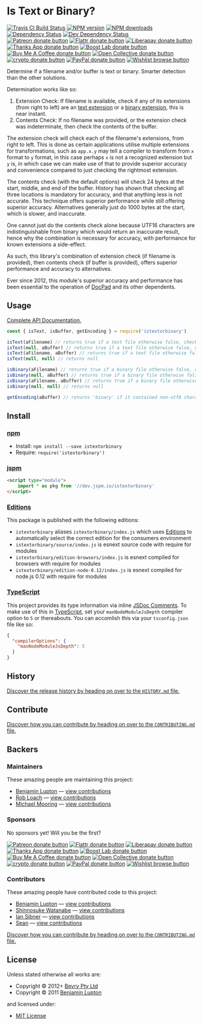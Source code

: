 <!-- TITLE/ -->

<h1>Is Text or Binary?</h1>

<!-- /TITLE -->


<!-- BADGES/ -->

<span class="badge-travisci"><a href="http://travis-ci.org/bevry/istextorbinary" title="Check this project's build status on TravisCI"><img src="https://img.shields.io/travis/bevry/istextorbinary/master.svg" alt="Travis CI Build Status" /></a></span>
<span class="badge-npmversion"><a href="https://npmjs.org/package/istextorbinary" title="View this project on NPM"><img src="https://img.shields.io/npm/v/istextorbinary.svg" alt="NPM version" /></a></span>
<span class="badge-npmdownloads"><a href="https://npmjs.org/package/istextorbinary" title="View this project on NPM"><img src="https://img.shields.io/npm/dm/istextorbinary.svg" alt="NPM downloads" /></a></span>
<span class="badge-daviddm"><a href="https://david-dm.org/bevry/istextorbinary" title="View the status of this project's dependencies on DavidDM"><img src="https://img.shields.io/david/bevry/istextorbinary.svg" alt="Dependency Status" /></a></span>
<span class="badge-daviddmdev"><a href="https://david-dm.org/bevry/istextorbinary#info=devDependencies" title="View the status of this project's development dependencies on DavidDM"><img src="https://img.shields.io/david/dev/bevry/istextorbinary.svg" alt="Dev Dependency Status" /></a></span>
<br class="badge-separator" />
<span class="badge-patreon"><a href="https://patreon.com/bevry" title="Donate to this project using Patreon"><img src="https://img.shields.io/badge/patreon-donate-yellow.svg" alt="Patreon donate button" /></a></span>
<span class="badge-flattr"><a href="https://flattr.com/profile/balupton" title="Donate to this project using Flattr"><img src="https://img.shields.io/badge/flattr-donate-yellow.svg" alt="Flattr donate button" /></a></span>
<span class="badge-liberapay"><a href="https://liberapay.com/bevry" title="Donate to this project using Liberapay"><img src="https://img.shields.io/badge/liberapay-donate-yellow.svg" alt="Liberapay donate button" /></a></span>
<span class="badge-thanksapp"><a href="https://givethanks.app/donate/npm/istextorbinary" title="Donate to this project using Thanks App"><img src="https://img.shields.io/badge/thanksapp-donate-yellow.svg" alt="Thanks App donate button" /></a></span>
<span class="badge-boostlab"><a href="https://boost-lab.app/bevry/istextorbinary" title="Donate to this project using Boost Lab"><img src="https://img.shields.io/badge/boostlab-donate-yellow.svg" alt="Boost Lab donate button" /></a></span>
<span class="badge-buymeacoffee"><a href="https://buymeacoffee.com/balupton" title="Donate to this project using Buy Me A Coffee"><img src="https://img.shields.io/badge/buy%20me%20a%20coffee-donate-yellow.svg" alt="Buy Me A Coffee donate button" /></a></span>
<span class="badge-opencollective"><a href="https://opencollective.com/bevry" title="Donate to this project using Open Collective"><img src="https://img.shields.io/badge/open%20collective-donate-yellow.svg" alt="Open Collective donate button" /></a></span>
<span class="badge-crypto"><a href="https://bevry.me/crypto" title="Donate to this project using Cryptocurrency"><img src="https://img.shields.io/badge/crypto-donate-yellow.svg" alt="crypto donate button" /></a></span>
<span class="badge-paypal"><a href="https://bevry.me/paypal" title="Donate to this project using Paypal"><img src="https://img.shields.io/badge/paypal-donate-yellow.svg" alt="PayPal donate button" /></a></span>
<span class="badge-wishlist"><a href="https://bevry.me/wishlist" title="Buy an item on our wishlist for us"><img src="https://img.shields.io/badge/wishlist-donate-yellow.svg" alt="Wishlist browse button" /></a></span>

<!-- /BADGES -->


<!-- DESCRIPTION/ -->

Determine if a filename and/or buffer is text or binary. Smarter detection than the other solutions.

<!-- /DESCRIPTION -->


Determination works like so:

1. Extension Check: If filename is available, check if any of its extensions (from right to left) are an [text extension](https://github.com/bevry/textextensions) or a [binary extension](https://github.com/bevry/binaryextensions), this is near instant.
2. Contents Check: If no filename was provided, or the extension check was indeterminate, then check the contents of the buffer.

The extension check will check each of the filename's extensions, from right to left. This is done as certain applications utilise multiple extensions for transformations, such as `app.x.y` may tell a compiler to transform from `x` format to `y` format, in this case perhaps `x` is not a recognized extension but `y` is, in which case we can make use of that to provide superior accuracy and convenience compared to just checking the rightmost extension.

The contents check (with the default options) will check 24 bytes at the start, middle, and end of the buffer. History has shown that checking all three locations is mandatory for accuracy, and that anything less is not accurate. This technique offers superior performance while still offering superior accuracy. Alternatives generally just do 1000 bytes at the start, which is slower, and inaccurate.

One cannot just do the contents check alone because UTF16 characters are indistinguishable from binary which would return an inaccurate result, hence why the combination is necessary for accuracy, with performance for known extensions a side-effect.

As such, this library's combination of extension check (if filename is provided), then contents check (if buffer is provided), offers superior performance and accuracy to alternatives.

Ever since 2012, this module's superior accuracy and performance has been essential to the operation of [DocPad](https://docpad.org) and its other dependents.

## Usage

[Complete API Documentation.](http://master.istextorbinary.bevry.surge.sh/docs/)

```javascript
const { isText, isBuffer, getEncoding } = require('istextorbinary')

isText(aFilename) // returns true if a text file otherwise false, checks only filename
isText(null, aBuffer) // returns true if a text file otherwise false, checks only buffer
isText(aFilename, aBuffer) // returns true if a text file otherwise false, checks filename then buffer
isText(null, null) // returns null

isBinary(aFilename) // returns true if a binary file otherwise false, checks only filename
isBinary(null, aBuffer) // returns true if a binary file otherwise false, checks only buffer
isBinary(aFilename, aBuffer) // returns true if a binary file otherwise false, checks filename then buffer
isBinary(null, null) // returns null

getEncoding(aBuffer) // returns 'binary' if it contained non-utf8 characters, otherwise returns 'utf8'
```

<!-- INSTALL/ -->

<h2>Install</h2>

<a href="https://npmjs.com" title="npm is a package manager for javascript"><h3>npm</h3></a>
<ul>
<li>Install: <code>npm install --save istextorbinary</code></li>
<li>Require: <code>require('istextorbinary')</code></li>
</ul>

<a href="https://jspm.io" title="Native ES Modules CDN"><h3>jspm</h3></a>

``` html
<script type="module">
    import * as pkg from '//dev.jspm.io/istextorbinary'
</script>
```

<h3><a href="https://editions.bevry.me" title="Editions are the best way to produce and consume packages you care about.">Editions</a></h3>

<p>This package is published with the following editions:</p>

<ul><li><code>istextorbinary</code> aliases <code>istextorbinary/index.js</code> which uses <a href="https://editions.bevry.me" title="Editions are the best way to produce and consume packages you care about.">Editions</a> to automatically select the correct edition for the consumers environment</li>
<li><code>istextorbinary/source/index.js</code> is esnext source code with require for modules</li>
<li><code>istextorbinary/edition-browsers/index.js</code> is esnext compiled for browsers with require for modules</li>
<li><code>istextorbinary/edition-node-0.12/index.js</code> is esnext compiled for node.js 0.12 with require for modules</li></ul>

<h3><a href="https://www.typescriptlang.org/" title="TypeScript is a typed superset of JavaScript that compiles to plain JavaScript. ">TypeScript</a></h3>

This project provides its type information via inline <a href="http://usejsdoc.org" title="JSDoc is an API documentation generator for JavaScript, similar to Javadoc or phpDocumentor">JSDoc Comments</a>. To make use of this in <a href="https://www.typescriptlang.org/" title="TypeScript is a typed superset of JavaScript that compiles to plain JavaScript. ">TypeScript</a>, set your <code>maxNodeModuleJsDepth</code> compiler option to `5` or thereabouts. You can accomlish this via your `tsconfig.json` file like so:

``` json
{
  "compilerOptions": {
    "maxNodeModuleJsDepth": 5
  }
}
```

<!-- /INSTALL -->


<!-- HISTORY/ -->

<h2>History</h2>

<a href="https://github.com/bevry/istextorbinary/blob/master/HISTORY.md#files">Discover the release history by heading on over to the <code>HISTORY.md</code> file.</a>

<!-- /HISTORY -->


<!-- CONTRIBUTE/ -->

<h2>Contribute</h2>

<a href="https://github.com/bevry/istextorbinary/blob/master/CONTRIBUTING.md#files">Discover how you can contribute by heading on over to the <code>CONTRIBUTING.md</code> file.</a>

<!-- /CONTRIBUTE -->


<!-- BACKERS/ -->

<h2>Backers</h2>

<h3>Maintainers</h3>

These amazing people are maintaining this project:

<ul><li><a href="http://balupton.com">Benjamin Lupton</a> — <a href="https://github.com/bevry/istextorbinary/commits?author=balupton" title="View the GitHub contributions of Benjamin Lupton on repository bevry/istextorbinary">view contributions</a></li>
<li><a href="https://github.com/robloach">Rob Loach</a> — <a href="https://github.com/bevry/istextorbinary/commits?author=robloach" title="View the GitHub contributions of Rob Loach on repository bevry/istextorbinary">view contributions</a></li>
<li><a href="https://github.com/mikeumus">Michael Mooring</a> — <a href="https://github.com/bevry/istextorbinary/commits?author=mikeumus" title="View the GitHub contributions of Michael Mooring on repository bevry/istextorbinary">view contributions</a></li></ul>

<h3>Sponsors</h3>

No sponsors yet! Will you be the first?

<span class="badge-patreon"><a href="https://patreon.com/bevry" title="Donate to this project using Patreon"><img src="https://img.shields.io/badge/patreon-donate-yellow.svg" alt="Patreon donate button" /></a></span>
<span class="badge-flattr"><a href="https://flattr.com/profile/balupton" title="Donate to this project using Flattr"><img src="https://img.shields.io/badge/flattr-donate-yellow.svg" alt="Flattr donate button" /></a></span>
<span class="badge-liberapay"><a href="https://liberapay.com/bevry" title="Donate to this project using Liberapay"><img src="https://img.shields.io/badge/liberapay-donate-yellow.svg" alt="Liberapay donate button" /></a></span>
<span class="badge-thanksapp"><a href="https://givethanks.app/donate/npm/istextorbinary" title="Donate to this project using Thanks App"><img src="https://img.shields.io/badge/thanksapp-donate-yellow.svg" alt="Thanks App donate button" /></a></span>
<span class="badge-boostlab"><a href="https://boost-lab.app/bevry/istextorbinary" title="Donate to this project using Boost Lab"><img src="https://img.shields.io/badge/boostlab-donate-yellow.svg" alt="Boost Lab donate button" /></a></span>
<span class="badge-buymeacoffee"><a href="https://buymeacoffee.com/balupton" title="Donate to this project using Buy Me A Coffee"><img src="https://img.shields.io/badge/buy%20me%20a%20coffee-donate-yellow.svg" alt="Buy Me A Coffee donate button" /></a></span>
<span class="badge-opencollective"><a href="https://opencollective.com/bevry" title="Donate to this project using Open Collective"><img src="https://img.shields.io/badge/open%20collective-donate-yellow.svg" alt="Open Collective donate button" /></a></span>
<span class="badge-crypto"><a href="https://bevry.me/crypto" title="Donate to this project using Cryptocurrency"><img src="https://img.shields.io/badge/crypto-donate-yellow.svg" alt="crypto donate button" /></a></span>
<span class="badge-paypal"><a href="https://bevry.me/paypal" title="Donate to this project using Paypal"><img src="https://img.shields.io/badge/paypal-donate-yellow.svg" alt="PayPal donate button" /></a></span>
<span class="badge-wishlist"><a href="https://bevry.me/wishlist" title="Buy an item on our wishlist for us"><img src="https://img.shields.io/badge/wishlist-donate-yellow.svg" alt="Wishlist browse button" /></a></span>

<h3>Contributors</h3>

These amazing people have contributed code to this project:

<ul><li><a href="http://balupton.com">Benjamin Lupton</a> — <a href="https://github.com/bevry/istextorbinary/commits?author=balupton" title="View the GitHub contributions of Benjamin Lupton on repository bevry/istextorbinary">view contributions</a></li>
<li><a href="http://shinnn.github.io">Shinnosuke Watanabe</a> — <a href="https://github.com/bevry/istextorbinary/commits?author=shinnn" title="View the GitHub contributions of Shinnosuke Watanabe on repository bevry/istextorbinary">view contributions</a></li>
<li><a href="http://www.sibnerian.com/">Ian Sibner</a> — <a href="https://github.com/bevry/istextorbinary/commits?author=sibnerian" title="View the GitHub contributions of Ian Sibner on repository bevry/istextorbinary">view contributions</a></li>
<li><a href="http://albinodrought.com/">Sean</a> — <a href="https://github.com/bevry/istextorbinary/commits?author=AlbinoDrought" title="View the GitHub contributions of Sean on repository bevry/istextorbinary">view contributions</a></li></ul>

<a href="https://github.com/bevry/istextorbinary/blob/master/CONTRIBUTING.md#files">Discover how you can contribute by heading on over to the <code>CONTRIBUTING.md</code> file.</a>

<!-- /BACKERS -->


<!-- LICENSE/ -->

<h2>License</h2>

Unless stated otherwise all works are:

<ul><li>Copyright &copy; 2012+ <a href="http://bevry.me">Bevry Pty Ltd</a></li>
<li>Copyright &copy; 2011 <a href="http://balupton.com">Benjamin Lupton</a></li></ul>

and licensed under:

<ul><li><a href="http://spdx.org/licenses/MIT.html">MIT License</a></li></ul>

<!-- /LICENSE -->
